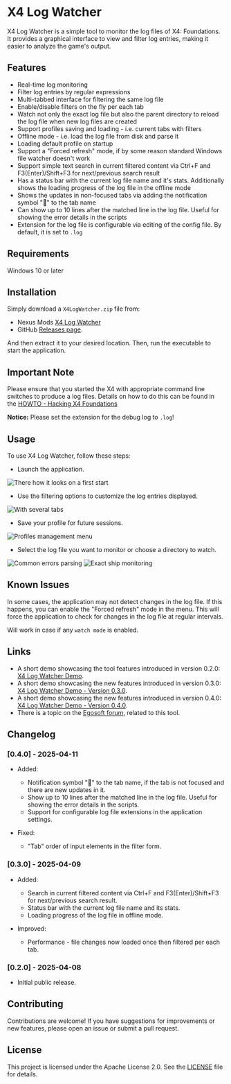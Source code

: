 # X4 Log Watcher

X4 Log Watcher is a simple tool to monitor the log files of X4: Foundations. It provides a graphical interface to view and filter log entries, making it easier to analyze the game's output.

## Features

- Real-time log monitoring
- Filter log entries by regular expressions
- Multi-tabbed interface for filtering the same log file
- Enable/disable filters on the fly per each tab
- Watch not only the exact log file but also the parent directory to reload the log file when new log files are created
- Support profiles saving and loading - i.e. current tabs with filters
- Offline mode - i.e. load the log file from disk and parse it
- Loading default profile on startup
- Support a "Forced refresh" mode, if by some reason standard Windows file watcher doesn't work
- Support simple text search in current filtered content via Ctrl+F and F3(Enter)/Shift+F3 for next/previous search result
- Has a status bar with the current log file name and it's stats. Additionally shows the loading progress of the log file in the offline mode
- Shows the updates in non-focused tabs via adding the notification symbol "🔔" to the tab name
- Can show up to 10 lines after the matched line in the log file. Useful for showing the error details in the scripts
- Extension for the log file is configurable via editing of the config file. By default, it is set to `.log`

## Requirements

Windows 10 or later

## Installation

Simply download a `X4LogWatcher.zip` file from:

- Nexus Mods [X4 Log Watcher](https://www.nexusmods.com/x4foundations/mods/1669)
- GitHub [Releases page](https://github.com/chemodun/x4logwatcher/releases).

And then extract it to your desired location. Then, run the executable to start the application.

## Important Note

Please ensure that you started the X4 with appropriate command line switches to produce a log files.
Details on how to do this can be found in the [HOWTO - Hacking X4 Foundations](https://wiki.egosoft.com:1337/X4%20Foundations%20Wiki/Modding%20Support/ScriptingMD/Community%20Guides/h2odragon%27s%20HOWTO-hackx4f/#debug-log)

**Notice:** Please set the extension for the debug log to `.log`!

## Usage

To use X4 Log Watcher, follow these steps:

- Launch the application.

![There how it looks on a first start](docs/images/first_start.png)

- Use the filtering options to customize the log entries displayed.

![With several tabs](docs/images/several_tabs.png)

- Save your profile for future sessions.

![Profiles management menu](docs/images/profile_management.png)

- Select the log file you want to monitor or choose a directory to watch.

![Common errors parsing](docs/images/common_errors_parsing.png)
![Exact ship monitoring](docs/images/exact_ship_monitoring.png)

## Known Issues

In some cases, the application may not detect changes in the log file. If this happens, you can enable the "Forced refresh" mode in the menu. This will force the application to check for changes in the log file at regular intervals.

Will work in case if any `watch mode` is enabled.

## Links

- A short demo showcasing the tool features introduced in version 0.2.0: [X4 Log Watcher Demo](https://youtube.com/watch?v=6cPAfx4gxTA).
- A short demo showcasing the new features introduced in version 0.3.0: [X4 Log Watcher Demo - Version 0.3.0](https://youtube.com/watch?v=wRRwymDHv1g).
- A short demo showcasing the new features introduced in version 0.4.0: [X4 Log Watcher Demo - Version 0.4.0](https://youtube.com/watch?v=1LO7Upyd3ZM).
- There is a topic on the [Egosoft forum](https://forum.egosoft.com/viewtopic.php?t=470624), related to this tool.

## Changelog

### [0.4.0] - 2025-04-11

- Added:
  - Notification symbol "🔔" to the tab name, if the tab is not focused and there are new updates in it.
  - Show up to 10 lines after the matched line in the log file. Useful for showing the error details in the scripts.
  - Support for configurable log file extensions in the application settings.

- Fixed:
  - "Tab" order of input elements in the filter form.

### [0.3.0] - 2025-04-09

- Added:
  - Search in current filtered content via Ctrl+F and F3(Enter)/Shift+F3 for next/previous search result.
  - Status bar with the current log file name and its stats.
  - Loading progress of the log file in offline mode.

- Improved:
  - Performance - file changes now loaded once then filtered per each tab.

### [0.2.0] - 2025-04-08

- Initial public release.

## Contributing

Contributions are welcome! If you have suggestions for improvements or new features, please open an issue or submit a pull request.

## License

This project is licensed under the Apache License 2.0. See the [LICENSE](LICENSE) file for details.
